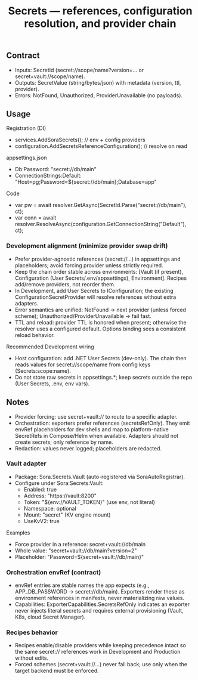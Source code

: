 ﻿---
title: Secrets — references, configuration resolution, and provider chain
description: How to use secret references (secret://) in configuration and code; DI wiring; orchestration behavior.
---

## Contract

- Inputs: SecretId (secret://scope/name?version=… or secret+vault://scope/name).
- Outputs: SecretValue (string/bytes/json) with metadata (version, ttl, provider).
- Errors: NotFound, Unauthorized, ProviderUnavailable (no payloads).

## Usage

Registration (DI)

- services.AddSoraSecrets(); // env + config providers
- configuration.AddSecretsReferenceConfiguration(); // resolve on read

appsettings.json

- Db:Password: "secret://db/main"
- ConnectionStrings:Default: "Host=pg;Password=${secret://db/main};Database=app"

Code

- var pw = await resolver.GetAsync(SecretId.Parse("secret://db/main"), ct);
- var conn = await resolver.ResolveAsync(configuration.GetConnectionString("Default"), ct);

### Development alignment (minimize provider swap drift)

- Prefer provider-agnostic references (secret://…) in appsettings and placeholders; avoid forcing provider unless strictly required.
- Keep the chain order stable across environments: [Vault (if present), Configuration (User Secrets/.env/appsettings), Environment]. Recipes add/remove providers, not reorder them.
- In Development, add User Secrets to IConfiguration; the existing ConfigurationSecretProvider will resolve references without extra adapters.
- Error semantics are unified: NotFound → next provider (unless forced scheme); Unauthorized/ProviderUnavailable → fail fast.
- TTL and reload: provider TTL is honored when present; otherwise the resolver uses a configured default. Options binding sees a consistent reload behavior.

Recommended Development wiring

- Host configuration: add .NET User Secrets (dev-only). The chain then reads values for secret://scope/name from config keys (Secrets:scope:name).
- Do not store raw secrets in appsettings.\*; keep secrets outside the repo (User Secrets, .env, env vars).

## Notes

- Provider forcing: use secret+vault:// to route to a specific adapter.
- Orchestration: exporters prefer references (secretsRefOnly). They emit envRef placeholders for dev shells and map to platform-native SecretRefs in Compose/Helm when available. Adapters should not create secrets; only reference by name.
- Redaction: values never logged; placeholders are redacted.

### Vault adapter

- Package: Sora.Secrets.Vault (auto-registered via SoraAutoRegistrar).
- Configure under Sora:Secrets:Vault:
  - Enabled: true
  - Address: "https://vault:8200"
  - Token: "${env://VAULT_TOKEN}" (use env, not literal)
  - Namespace: optional
  - Mount: "secret" (KV engine mount)
  - UseKvV2: true

Examples

- Force provider in a reference: secret+vault://db/main
- Whole value: "secret+vault://db/main?version=2"
- Placeholder: "Password=${secret+vault://db/main}"

### Orchestration envRef (contract)

- envRef entries are stable names the app expects (e.g., APP_DB_PASSWORD → secret://db/main). Exporters render these as environment references in manifests, never materializing raw values.
- Capabilities: ExporterCapabilities.SecretsRefOnly indicates an exporter never injects literal secrets and requires external provisioning (Vault, K8s, cloud Secret Manager).

### Recipes behavior

- Recipes enable/disable providers while keeping precedence intact so the same secret:// references work in Development and Production without edits.
- Forced schemes (secret+vault://…) never fall back; use only when the target backend must be enforced.
